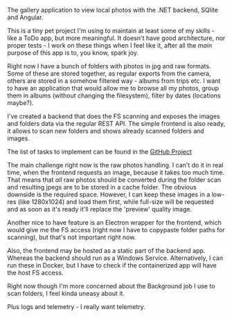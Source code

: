 The gallery application to view local photos with the .NET backend, SQlite and Angular.

This is a tiny pet project I'm using to maintain at least some of my skills - like a ToDo app, but more meaningful. It doesn't have good architecture, nor proper tests - I work on these things when I feel like it, after all the *main* purpose of this app is to, you know, spark joy.

Right now I have a bunch of folders with photos in jpg and raw formats. Some of these are stored together, as regular exports from the camera, others are stored in a somehow filtered way - albums from trips etc. I want to have an application that would allow me to browse all my photos, group them in albums (without changing the filesystem), filter by dates (locations maybe?). 

I've created a backend that does the FS scanning and exposes the images and folders data via the regular REST API.
The simple frontend is also ready, it allows to scan new folders and shows already scanned folders and images.

The list of tasks to implement can be found in the [GitHub Project](https://github.com/users/Usurer/projects/6)

The main challenge right now is the raw photos handling. I can't do it in real time, when the frontend requests an image, because it takes too much time. That means that *all* raw photos should be converted during the folder scan and resulting jpegs are to be stored in a cache folder. The obvious downside is the required space. However, I can keep these images in a low-res (like 1280x1024) and load them first, while full-size will be requested and as soon as it's ready it'll replace the 'preview' quality image. 

Another nice to have feature is an Electron wrapper for the frontend, which would give me the FS access (right now I have to copypaste folder paths for scanning), but that's not important right now.

Also, the frontend may be hosted as a static part of the backend app. Whereas the backend should run as a Windows Service. Alternatively, I can run these in Docker, but I have to check if the containerized app will have the host FS access.

Right now though I'm more concerned about the Background job I use to scan folders, I feel kinda uneasy about it.

Plus logs and telemetry - I really want telemetry.